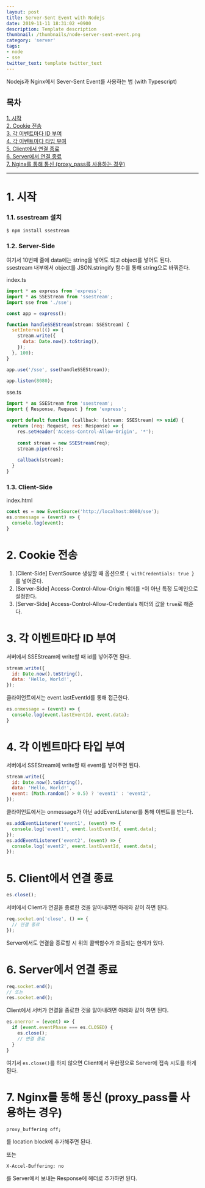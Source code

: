 ```yaml
---
layout: post
title: Server-Sent Event with Nodejs
date: 2019-11-11 18:31:02 +0900
description: Template description
thumbnail: /thumbnails/node-server-sent-event.png
category: 'server'
tags:
- node
- sse
twitter_text: template twitter_text
---
```


Nodejs과 Nginx에서 Sever-Sent Event를 사용하는 법 (with Typescript)

<!-- more -->

## 목차
[1. 시작](#1-시작)    
[2. Cookie 전송](#2-Cookie-전송)    
[3. 각 이벤트마다 ID 부여](#3-각-이벤트마다-ID-부여)    
[4. 각 이벤트마다 타입 부여](#4-각-이벤트마다-타입-부여)    
[5. Client에서 연결 종료](#5-Client에서-연결-종료)    
[6. Server에서 연결 종료](#6-Server에서-연결-종료)    
[7. Nginx를 통해 통신 (proxy_pass를 사용하는 경우)](#7-Nginx를-통해-통신-proxy-pass를-사용하는-경우)

---

# 1. 시작

### 1.1. ssestream 설치

```shell
$ npm install ssestream
```

### 1.2. Server-Side

여기서 10번째 줄에 data에는 string을 넣어도 되고 object를 넣어도 된다.
ssestream 내부에서 object를 JSON.stringify 함수를 통해 string으로 바꿔준다.

index.ts
```javascript
import * as express from 'express';
import * as SSEStream from 'ssestream';
import sse from './sse';

const app = express();

function handleSSEStream(stream: SSEStream) {
  setInterval(() => {
    stream.write({
      data: Date.now().toString(),
    });
  }, 100);
}

app.use('/sse', sse(handleSSEStream));

app.listen(8080);
```

sse.ts
```javascript
import * as SSEStream from 'ssestream';
import { Response, Request } from 'express';

export default function (callback: (stream: SSEStream) => void) {
  return (req: Request, res: Response) => {
    res.setHeader('Access-Control-Allow-Origin', '*');
    
    const stream = new SSEStream(req);
    stream.pipe(res);
    
    callback(stream);
  }
}
```

### 1.3. Client-Side

index.html
```javascript
const es = new EventSource('http://localhost:8080/sse');
es.onmessage = (event) => {
  console.log(event);
}
```

# 2. Cookie 전송

1. [Client-Side] EventSource 생성할 때 옵션으로 `{ withCredentials: true }`를 넣어준다.
2. [Server-Side] Access-Control-Allow-Origin 헤더를 `*`이 아닌 특정 도메인으로 설정한다.
3. [Server-Side] Access-Control-Allow-Credentials 헤더의 값을 `true`로 해준다.

# 3. 각 이벤트마다 ID 부여

서버에서 SSEStream에 write할 때 id를 넣어주면 된다.

```javascript
stream.write({
  id: Date.now().toString(),
  data: 'Hello, World!',
});
```

클라이언트에서는 event.lastEventId를 통해 접근한다.

```javascript
es.onmessage = (event) => {
  console.log(event.lastEventId, event.data);
}
```

# 4. 각 이벤트마다 타입 부여

서버에서 SSEStream에 write할 때 event를 넣어주면 된다.

```javascript
stream.write({
  id: Date.now().toString(),
  data: 'Hello, World!',
  event: (Math.random() > 0.5) ? 'event1' : 'event2',
});
```

클라이언트에서는 onmessage가 아닌 addEventListener를 통해 이벤트를 받는다.

```javascript
es.addEventListener('event1', (event) => {
  console.log('event1', event.lastEventId, event.data);
});
es.addEventListener('event2', (event) => {
  console.log('event2', event.lastEventId, event.data);
});
```

# 5. Client에서 연결 종료

```javascript
es.close();
```

서버에서 Client가 연결을 종료한 것을 알아내려면 아래와 같이 하면 된다.

```javascript
req.socket.on('close', () => {
  // 연결 종료
});
```

Server에서도 연결을 종료할 시 위의 콜백함수가 호출되는 한계가 있다.

# 6. Server에서 연결 종료

```javascript
req.socket.end();
// 또는
res.socket.end();
```

Client에서 서버가 연결을 종료한 것을 알아내려면 아래와 같이 하면 된다.

```javascript
es.onerror = (event) => {
  if (event.eventPhase === es.CLOSED) {
    es.close();
    // 연결 종료
  }
}
```

여기서 `es.close()`를 하지 않으면 Client에서 무한정으로 Server에 접속 시도를 하게 된다.

# 7. Nginx를 통해 통신 (proxy_pass를 사용하는 경우)

```
proxy_buffering off;
```
를 location block에 추가해주면 된다.

또는

```
X-Accel-Buffering: no
```
를 Server에서 보내는 Response에 헤더로 추가하면 된다.
